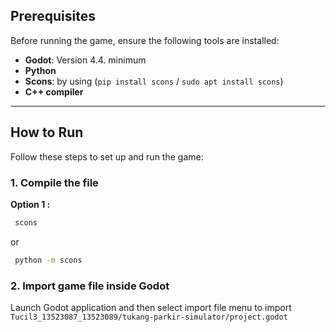 ## Prerequisites

Before running the game, ensure the following tools are installed:

- **Godot**: Version 4.4. minimum
- **Python**
- **Scons**: by using (`pip install scons` / `sudo apt install scons`)
- **C++ compiler**

---

## How to Run

Follow these steps to set up and run the game:

### 1. Compile the file

**Option 1 :**

```bash
 scons
```

or

```bash
 python -m scons
```

### 2. Import game file inside Godot

Launch Godot application and then select import file menu to import `Tucil3_13523087_13523089/tukang-parkir-simulator/project.godot`
